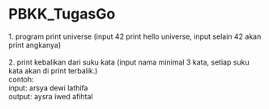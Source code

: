 # PBKK_TugasGo

1.⁠ ⁠program print universe (input 42 print hello universe, input selain 42 akan print angkanya)
<br>
<br>
2.⁠ ⁠⁠print kebalikan dari suku kata (input nama minimal 3 kata, setiap suku kata akan di print terbalik.) <br>
contoh:<br>
 input: arsya dewi lathifa <br>
 output: aysra iwed afihtal